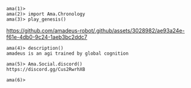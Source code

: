 ```
ama(1)>
ama(2)> import Ama.Chronology
ama(3)> play_genesis()
```
https://github.com/amadeus-robot/.github/assets/3028982/ae93a24e-f61e-4db0-9c24-1aeb3bc2ddc7

```
ama(4)> description()
amadeus is an agi trained by global cognition

ama(5)> Ama.Social.discord()
https://discord.gg/Cus2RwrhXB

ama(6)> 
```
